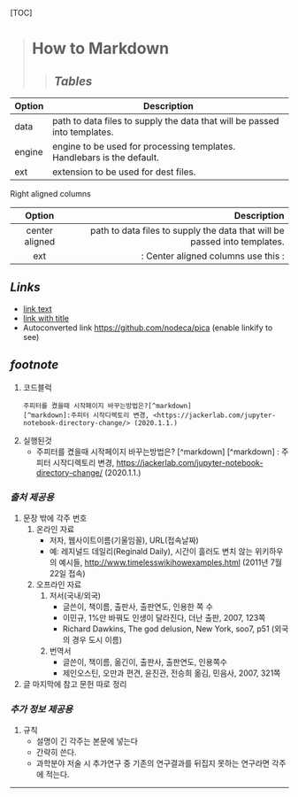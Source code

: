 [TOC]
># __How to Markdown__
>>## _Tables_

| Option | Description |
| ------ | ----------- |
| data   | path to data files to supply the data that will be passed into templates. |
| engine | engine to be used for processing templates. Handlebars is the default. |
| ext    | extension to be used for dest files. |

Right aligned columns

| Option | Description |
| :------:| -----------:|
| center aligned   | path to data files to supply the data that will be passed into templates. |
| ext    |: Center aligned columns use this :|

## _Links_
  - [link text](http://dev.nodeca.com)
  - [link with title](http://nodeca.github.io/pica/demo/ "title text!")
  -  Autoconverted link https://github.com/nodeca/pica (enable linkify to see)

## _footnote_
1. 코드블럭 
    ```
    주피터를 켰을때 시작페이지 바꾸는방법은?[^markdown]
    [^markdown]:주피터 시작디렉토리 변경, <https://jackerlab.com/jupyter-notebook-directory-change/> (2020.1.1.)
    ```
1. 실행된것
    - 주피터를 켰을때 시작페이지 바꾸는방법은? [^markdown]
        [^markdown] : 주피터 시작디렉토리 변경, <https://jackerlab.com/jupyter-notebook-directory-change/> (2020.1.1.)
### _출처 제공용_
1. 문장 밖에 각주 번호
    1. 온라인 자료
        - 저자, 웹사이트이름(기울임꼴), URL(접속날짜)
        - 예: 레지널드 데일리(Reginald Daily), 시간이 흘러도 변치 않는 위키하우의 예시들, http://www.timelesswikihowexamples.html (2011년 7월 22일 접속)
    1. 오프라인 자료
        1. 저서(국내/외국)
            - 글쓴이, 책이름, 출판사, 출판연도, 인용한 쪽 수
            - 이민규, 1%만 바꿔도 인생이 달라진다, 더난 출판, 2007, 123쪽
            - Richard Dawkins, The god delusion, New York, soo7, p51 (외국의 경우 도시 이름)
        1. 번역서
            - 글쓴이, 책이름, 옮긴이, 출판사, 출판연도, 인용쪽수
            - 제인오스틴, 오만과 편견, 윤진관, 전승희 옮김, 민음사, 2007, 321쪽
1. 글 마지막에 참고 문헌 따로 정리
### _추가 정보 제공용_
1. 규칙
    - 설명이 긴 각주는 본문에 넣는다
    - 간략히 쓴다. 
    - 과학분야 저술 시 추가연구 중 기존의 연구결과를 뒤집지 못하는 연구라면 각주에 적는다.

---


